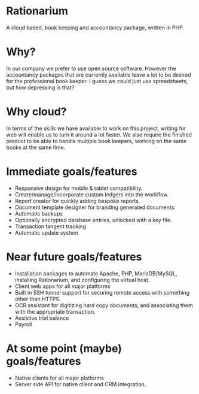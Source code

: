 # Rationarium
A cloud based, book keeping and accountancy package, written in PHP.

# Why?
In our company we prefer to use open source software. However the accountancy packages that are currently available leave a lot to be desired for the professional book keeper. I guess we could just use spreadsheets, but how depressing is that?

# Why cloud?
In terms of the skills we have available to work on this project, writing for web will enable us to turn it around a lot faster. We also require the finished product to be able to handle multiple book keepers, working on the same books at the same time.


# Immediate goals/features
- Responsive design for mobile & tablet compatibility.
- Create/manage/incorporate custom ledgers into the workflow.
- Report creator for quickly adding bespoke reports.
- Document template designer for branding generated documents.
- Automatic backups
- Optionally encrypted database entries, unlocked with a key file.
- Transaction tangent tracking
- Automatic update system


# Near future goals/features
- Installation packages to automate Apache, PHP, MariaDB/MySQL, installing Rationarium, and configuring the virtual host.
- Client web apps for all major platforms
- Built in SSH tunnel support for securing remote access with something other than HTTPS.
- OCR assistant for digitizing hard copy documents, and associating them with the appropriate transaction.
- Assistive trial balance
- Payroll


# At some point (maybe) goals/features
- Native clients for all major platforms
- Server side API for native client and CRM integration.
